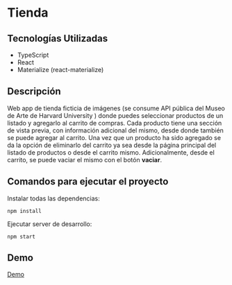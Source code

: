# Tienda
## Tecnologías Utilizadas
- TypeScript
- React
- Materialize (react-materialize)
## Descripción
Web app de tienda ficticia de imágenes (se consume API pública del Museo de Arte de Harvard University ) donde puedes seleccionar productos de un listado y agregarlo al carrito de compras. Cada producto tiene una sección de vista previa, con información adicional del mismo, desde donde también se puede agregar al carrito. Una vez que un producto ha sido agregado se da la opción de eliminarlo del carrito ya sea desde la página principal del listado de productos o desde el carrito mismo. Adicionalmente, desde el carrito, se puede vaciar el mismo con el botón **vaciar**.
## Comandos para ejecutar el proyecto
Instalar todas las dependencias:
```
npm install
```
Ejecutar server de desarrollo:
```
npm start
```
## Demo
[Demo](https://tiendats-2021.web.app/)
